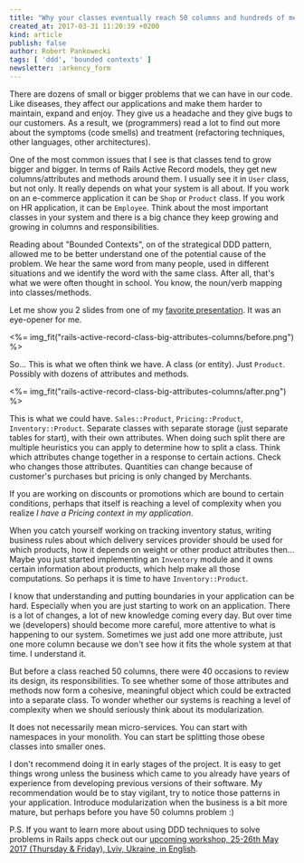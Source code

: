 ```yaml
---
title: "Why your classes eventually reach 50 columns and hundreds of methods"
created_at: 2017-03-31 11:20:39 +0200
kind: article
publish: false
author: Robert Pankowecki
tags: [ 'ddd', 'bounded contexts' ]
newsletter: :arkency_form
---
```


There are dozens of small or bigger problems that we can have in our code. Like diseases, they affect our applications and make them harder to maintain, expand and enjoy. They give us a headache and they give bugs to our customers. As a result, we (programmers) read a lot to find out more about the symptoms (code smells) and treatment (refactoring techniques, other languages, other architectures).

One of the most common issues that I see is that classes tend to grow bigger and bigger. In terms of Rails Active Record models, they get new columns/attributes and methods around them. I usually see it in `User` class, but not only. It really depends on what your system is all about. If you work on an e-commerce application it can be `Shop` or `Product` class. If you work on HR application, it can be `Employee`. Think about the most important classes in your system and there is a big chance they keep growing and growing in columns and responsibilities.

<!-- more -->

Reading about "Bounded Contexts", on of the strategical DDD pattern, allowed me to be better understand one of the potential cause of the problem. We hear the same word from many people, used in different situations and we identify the word with the same class. After all, that's what we were often thought in school. You know, the noun/verb mapping into classes/methods.

Let me show you 2 slides from one of my [favorite presentation](https://www.slideshare.net/jeppec/soa-and-event-driven-architecture-soa-20). It was an eye-opener for me.

<%= img_fit("rails-active-record-class-big-attributes-columns/before.png") %>

So... This is what we often think we have. A class (or entity). Just `Product`. Possibly with dozens of attributes and methods.

<%= img_fit("rails-active-record-class-big-attributes-columns/after.png") %>

This is what we could have. `Sales::Product`, `Pricing::Product`, `Inventory::Product`. Separate classes with separate storage (just separate tables for start), with their own attributes. When doing such split there are multiple heuristics you can apply to determine how to split a class. Think which attributes change together in a response to certain actions. Check who changes those attributes. Quantities can change because of customer's purchases but pricing is only changed by Merchants.

If you are working on discounts or promotions which are bound to certain conditions, perhaps that itself is reaching a level of complexity when you realize _I have a Pricing context in my application_.

When you catch yourself working on tracking inventory status, writing business rules about which delivery services provider should be used for which products, how it depends on weight or other product attributes then... Maybe you just started implementing an `Inventory` module and it owns certain information about products, which help make all those computations. So perhaps it is time to have `Inventory::Product`.

I know that understanding and putting boundaries in your application can be hard. Especially when you are just starting to work on an application. There is a lot of changes, a lot of new knowledge coming every day. But over time we (developers) should become more careful, more attentive to what is happening to our system. Sometimes we just add one more attribute, just one more column because we don't see how it fits the whole system at that time. I understand it.

But before a class reached 50 columns, there were 40 occasions to review its design, its responsibilities. To see whether some of those attributes and methods now form a cohesive, meaningful object which could be extracted into a separate class. To wonder whether our systems is reaching a level of complexity when we should seriously think about its modularization.

It does not necessarily mean micro-services. You can start with namespaces in your monolith. You can start be splitting those obese classes into smaller ones.

I don't recommend doing it in early stages of the project. It is easy to get things wrong unless the business which came to you already have years of experience from developing previous versions of their software. My recommendation would be to stay vigilant, try to notice those patterns in your application. Introduce modularization when the business is a bit more mature, but perhaps before you have 50 columns problem :)

P.S. If you want to learn more about using DDD techniques to solve problems in Rails apps check out our [upcoming workshop, 25-26th May 2017 (Thursday & Friday), Lviv, Ukraine, in English](/ddd-training/).
